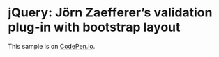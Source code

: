 # jQuery: Jörn Zaefferer’s validation plug-in with bootstrap layout

This sample is on [CodePen.io](https://codepen.io/rasx/pen/lIyFn).